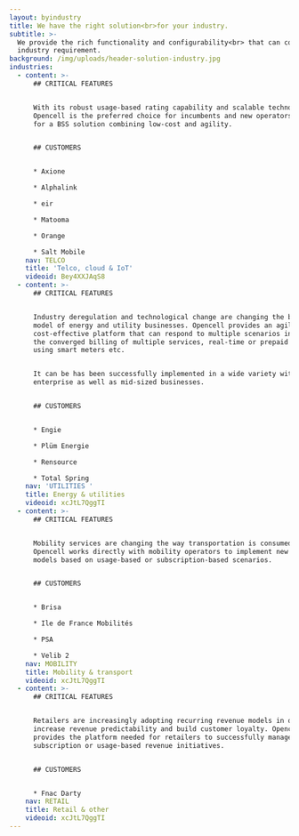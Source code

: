 ```yaml
---
layout: byindustry
title: We have the right solution<br>for your industry.
subtitle: >-
  We provide the rich functionality and configurability<br> that can cover any
  industry requirement.
background: /img/uploads/header-solution-industry.jpg
industries:
  - content: >-
      ## CRITICAL FEATURES


      With its robust usage-based rating capability and scalable technology,
      Opencell is the preferred choice for incumbents and new operators looking
      for a BSS solution combining low-cost and agility.


      ## CUSTOMERS


      * Axione

      * Alphalink

      * eir

      * Matooma

      * Orange

      * Salt Mobile
    nav: TELCO
    title: 'Telco, cloud & IoT'
    videoid: Bey4XXJAqS8
  - content: >-
      ## CRITICAL FEATURES


      Industry deregulation and technological change are changing the business
      model of energy and utility businesses. Opencell provides an agile and
      cost-effective platform that can respond to multiple scenarios including
      the converged billing of multiple services, real-time or prepaid billing
      using smart meters etc.


      It can be has been successfully implemented in a wide variety with
      enterprise as well as mid-sized businesses. 


      ## CUSTOMERS


      * Engie

      * Plüm Energie

      * Rensource

      * Total Spring
    nav: 'UTILITIES '
    title: Energy & utilities
    videoid: xcJtL7QggTI
  - content: >-
      ## CRITICAL FEATURES


      Mobility services are changing the way transportation is consumed.
      Opencell works directly with mobility operators to implement new business
      models based on usage-based or subscription-based scenarios.


      ## CUSTOMERS


      * Brisa

      * Ile de France Mobilités

      * PSA

      * Velib 2
    nav: MOBILITY
    title: Mobility & transport
    videoid: xcJtL7QggTI
  - content: >-
      ## CRITICAL FEATURES


      Retailers are increasingly adopting recurring revenue models in order to
      increase revenue predictability and build customer loyalty. Opencell
      provides the platform needed for retailers to successfully manage
      subscription or usage-based revenue initiatives.


      ## CUSTOMERS


      * Fnac Darty
    nav: RETAIL
    title: Retail & other
    videoid: xcJtL7QggTI
---
```


